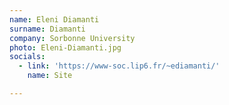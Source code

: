 ```yaml
---
name: Eleni Diamanti
surname: Diamanti
company: Sorbonne University
photo: Eleni-Diamanti.jpg
socials:
  - link: 'https://www-soc.lip6.fr/~ediamanti/'
    name: Site

---
```

